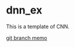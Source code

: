 # dnn_ex

This is a template of CNN.

[git branch memo](https://github.com/mastnk/dnn/blob/main/docs/dnn_ex.pdf)

